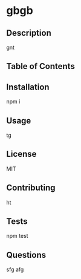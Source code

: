 # gbgb

  ## Description 
  gnt

  ##  Table of Contents 

  ## Installation
  npm i

  ## Usage
  tg

  ## License 
  MIT

  ## Contributing
  ht

  ## Tests
  npm test

  ## Questions
  sfg afg
